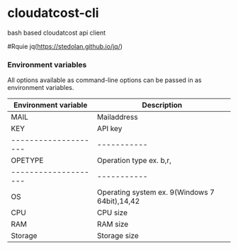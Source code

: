 # cloudatcost-cli
bash based cloudatcost api client

#Rquie jq(https://stedolan.github.io/jq/)

### Environment variables

All options available as command-line options can be passed in as environment variables.

Environment variable | Description
-------------------- | -----------
MAIL                 | Mailaddress
KEY                  | API key
-------------------- | -----------
OPETYPE              | Operation type ex. b,r, 
-------------------- | -----------
OS                   | Operating system ex. 9(Windows 7 64bit),14,42
CPU                  |CPU size
RAM                  |RAM size
Storage              |Storage size
